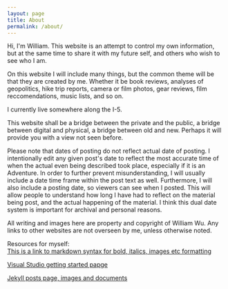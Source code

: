 ```yaml
---
layout: page
title: About
permalink: /about/
---
```


Hi, I'm William. This website is an attempt to control my own information, but at the same time to share it with my future self, and others who wish to see who I am. 

On this website I will include many things, but the common theme will be that they are created by me. Whether it be book reviews, analyses of geopolitics, hike trip reports, camera or film photos, gear reviews, film reccomendations, music lists, and so on. 

I currently live somewhere along the I-5. 

This website shall be a bridge between the private and the public, a bridge between digital and physical, a bridge between old and new. Perhaps it will provide you with a view not seen before. 

Please note that dates of posting do not reflect actual date of posting. I intentionally edit any given post's date to reflect the most accurate time of when the actual even being described took place, especially if it is an Adventure. In order to further prevent misunderstanding, I will usually include a date time frame within the post text as well. Furthermore, I will also include a posting date, so viewers can see when I posted. This will allow people to understand how long I have had to reflect on the material being post, and the actual happening of the material. I think this dual date system is important for archival and personal reasons. 

All writing and images here are property and copyright of William Wu. Any links to other websites are not overseen by me, unless otherwise noted. 






Resources for myself:  
[This is a link to markdown syntax for bold, italics, images etc formatting](https://kramdown.gettalong.org/quickref.html#links-and-images)

[Visual Studio getting started papge](https://code.visualstudio.com/docs/?dv=win)

[Jekyll posts page, images and documents](https://jekyllrb.com/docs/posts/#including-images-and-resources)




